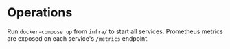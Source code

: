 # Operations

Run `docker-compose up` from `infra/` to start all services. Prometheus metrics are exposed on each service's `/metrics` endpoint.
